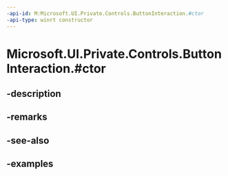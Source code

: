 ```yaml
---
-api-id: M:Microsoft.UI.Private.Controls.ButtonInteraction.#ctor
-api-type: winrt constructor
---
```


# Microsoft.UI.Private.Controls.ButtonInteraction.#ctor

<!--
public ButtonInteraction ();
-->


## -description

## -remarks

## -see-also

## -examples


